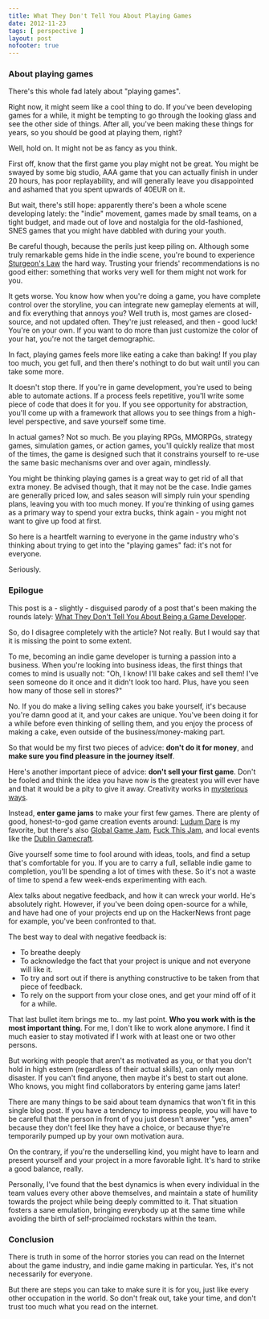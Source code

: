```yaml
---
title: What They Don't Tell You About Playing Games
date: 2012-11-23
tags: [ perspective ]
layout: post
nofooter: true
---
```


### About playing games

There's this whole fad lately about "playing games".

Right now, it might seem like a cool thing to do. If you've been developing
games for a while, it might be tempting to go through the looking glass and
see the other side of things. After all, you've been making these things for
years, so you should be good at playing them, right?

Well, hold on. It might not be as fancy as you think.

First off, know that the first game you play might not be great. You
might be swayed by some big studio, AAA game that you can actually finish
in under 20 hours, has poor replayability, and will generally leave you
disappointed and ashamed that you spent upwards of 40EUR on it.

But wait, there's still hope: apparently there's been a whole scene
developing lately: the "indie" movement, games made by small teams, on a
tight budget, and made out of love and nostalgia for the old-fashioned,
SNES games that you might have dabbled with during your youth.

Be careful though, because the perils just keep piling on. Although
some truly remarkable gems hide in the indie scene, you're bound to experience
[Sturgeon's Law][sl] the hard way. Trusting your friends' recommendations
is no good either: something that works very well for them might not work
for you.

[sl]: http://en.wikipedia.org/wiki/Sturgeon's_Law

It gets worse. You know how when you're doing a game, you have complete
control over the storyline, you can integrate new gameplay elements at will,
and fix everything that annoys you? Well truth is, most games are closed-source,
and not updated often. They're just released, and then - good luck! You're
on your own. If you want to do more than just customize the color of your hat,
you're not the target demographic.

In fact, playing games feels more like eating a cake than baking! If you
play too much, you get full, and then there's nothingt to do but wait until
you can take some more.

It doesn't stop there. If you're in game development, you're used to being
able to automate actions. If a process feels repetitive, you'll write some
piece of code that does it for you. If you see opportunity for abstraction,
you'll come up with a framework that allows you to see things from a
high-level perspective, and save yourself some time.

In actual games? Not so much. Be you playing RPGs, MMORPGs, strategy games,
simulation games, or action games, you'll quickly realize that most of the
times, the game is designed such that it constrains yourself to re-use the
same basic mechanisms over and over again, mindlessly.

You might be thinking playing games is a great way to get rid of all that
extra money. Be advised though, that it may not be the case. Indie games
are generally priced low, and sales season will simply ruin your spending
plans, leaving you with too much money. If you're thinking of using games
as a primary way to spend your extra bucks, think again - you might not
want to give up food at first.

So here is a heartfelt warning to everyone in the game industry who's thinking 
about trying to get into the "playing games" fad: it's not for everyone.

Seriously.

### Epilogue

This post is a - slightly - disguised parody of a post that's been making
the rounds lately: [What They Don't Tell You About Being a Game Developer][wtt].

[wtt]: http://www.altdevblogaday.com/2012/11/21/what-they-dont-tell-you-about-being-a-game-developer/

So, do I disagree completely with the article? Not really. But I would say
that it is missing the point to some extent.

To me, becoming an indie game developer is turning a passion into a business.
When you're looking into business ideas, the first things that comes to mind
is usually not: "Oh, I know! I'll bake cakes and sell them! I've seen someone
do it once and it didn't look too hard. Plus, have you seen how many of those
sell in stores?"

No. If you do make a living selling cakes you bake yourself, it's because
you're damn good at it, and your cakes are unique. You've been doing it for
a while before even thinking of selling them, and you enjoy the process of
making a cake, even outside of the business/money-making part.

So that would be my first two pieces of advice: **don't do it for money**,
and **make sure you find pleasure in the journey itself**.

Here's another important piece of advice: **don't sell your first game**.
Don't be fooled and think the idea you have now is the greatest you will
ever have and that it would be a pity to give it away. Creativity works
in [mysterious ways](mkth).

[mkth]: http://theoatmeal.com/comics/making_things

Instead, **enter game jams** to make your first few games. There are plenty
of good, honest-to-god game creation events around: [Ludum Dare][ld] is
my favorite, but there's also [Global Game Jam][ggg], [Fuck This Jam][ftj],
and local events like the [Dublin Gamecraft][dgc].

[ld]: http://www.ludumdare.com/
[ggg]: http://globalgamejam.org/
[ftj]: http://fuckthisjam.com/
[dgc]: http://dublingamecraft.com/

Give yourself some time to fool around with ideas, tools, and find a setup
that's comfortable for you. If you are to carry a full, sellable indie
game to completion, you'll be spending a lot of times with these. So it's
not a waste of time to spend a few week-ends experimenting with each.

Alex talks about negative feedback, and how it can wreck your world. He's
absolutely right. However, if you've been doing open-source for a while,
and have had one of your projects end up on the HackerNews front page for
example, you've been confronted to that.

The best way to deal with negative feedback is:

  - To breathe deeply
  - To acknowledge the fact that your project is unique and not everyone
    will like it.
  - To try and sort out if there is anything constructive to be taken
    from that piece of feedback.
  - To rely on the support from your close ones, and get your mind off of
    it for a while.

That last bullet item brings me to.. my last point. **Who you work with is
the most important thing**. For me, I don't like to work alone anymore. I
find it much easier to stay motivated if I work with at least one or two
other persons.

But working with people that aren't as motivated as you, or that you don't
hold in high esteem (regardless of their actual skills), can only mean
disaster. If you can't find anyone, then maybe it's best to start out alone.
Who knows, you might find collaborators by entering game jams later!

There are many things to be said about team dynamics that won't fit in this
single blog post. If you have a tendency to impress people, you will
have to be careful that the person in front of you just doesn't answer "yes,
amen" because they don't feel like they have a choice, or because thye're
temporarily pumped up by your own motivation aura.

On the contrary, if you're the underselling kind, you might have to learn
and present yourself and your project in a more favorable light. It's hard
to strike a good balance, really.

Personally, I've found that the best dynamics is when every individual in the
team values every other above themselves, and maintain a state of humility
towards the project while being deeply committed to it. That situation fosters
a sane emulation, bringing everybody up at the same time while avoiding the
birth of self-proclaimed rockstars within the team.

### Conclusion

There is truth in some of the horror stories you can read on the Internet
about the game industry, and indie game making in particular. Yes, it's not
necessarily for everyone.

But there are steps you can take to make sure it is for you, just like every
other occupation in the world. So don't freak out, take your time, and
don't trust too much what you read on the internet.


